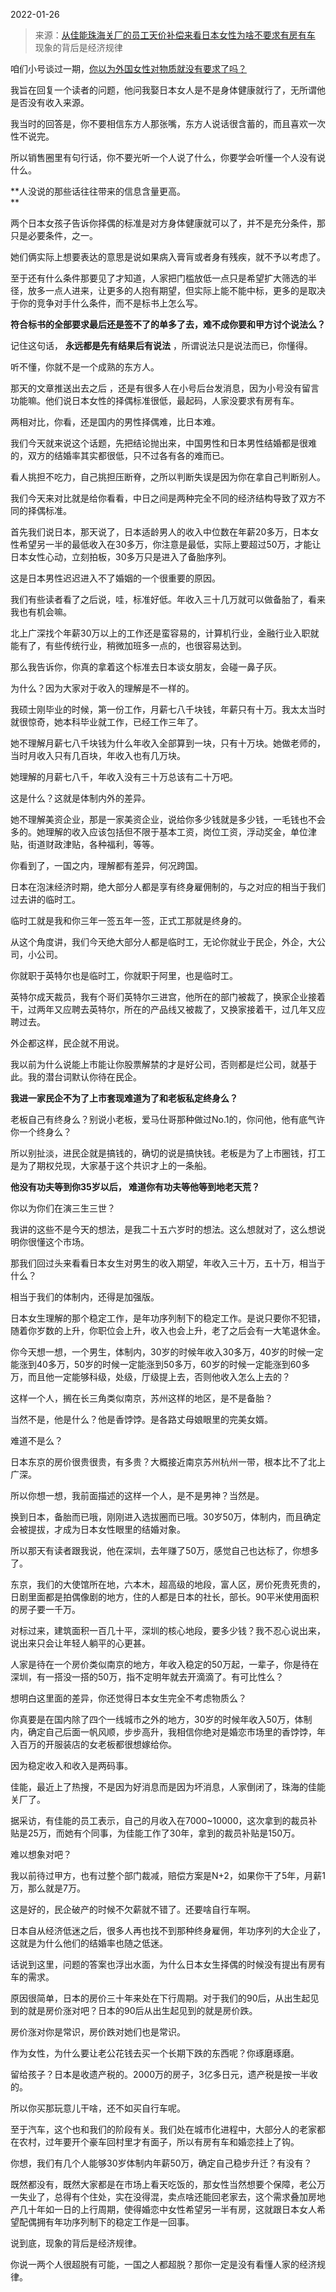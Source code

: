 2022-01-26

> 来源：[从佳能珠海关厂的员工天价补偿来看日本女性为啥不要求有房有车](http://mp.weixin.qq.com/s?__biz=MzU0MjYwNDU2Mw==&mid=2247503616&idx=1&sn=8554828f6be986069aadbc48b9e5a6ba&chksm=fb1aa37ccc6d2a6a5959cb33e15472bc83b5cada61fa0ccff03bc862a50a014a966575bebec6&scene=27#wechat_redirect)
> 现象的背后是经济规律

咱们小号谈过一期，[你以为外国女性对物质就没有要求了吗？](http://mp.weixin.qq.com/s?__biz=MzU3NDc5Nzc0NQ==&mid=2247512261&idx=1&sn=623ec2d0f41d36bd790b8f4d3759e34f&chksm=fd2e121bca599b0d16e6b6b62aa87c4ef176e86f9d8e190143984d32ceab7b49f01cca679007&scene=21#wechat_redirect)  

  

我旨在回复一个读者的问题，他问我娶日本女人是不是身体健康就行了，无所谓他是否没有收入来源。  

  

我当时的回答是，你不要相信东方人那张嘴，东方人说话很含蓄的，而且喜欢一次性不说完。  

  

所以销售圈里有句行话，你不要光听一个人说了什么，你要学会听懂一个人没有说什么。  

  

 **人没说的那些话往往带来的信息含量更高。  
**

  

两个日本女孩子告诉你择偶的标准是对方身体健康就可以了，并不是充分条件，那只是必要条件，之一。

  

她们俩实际上想要表达的意思是说如果病入膏肓或者身有残疾，就不予以考虑了。  

  

至于还有什么条件那要见了才知道，人家把门槛放低一点只是希望扩大筛选的半径，放多一点人进来，让更多的人抱有期望，但实际上能不能中标，更多的是取决于你的竞争对手什么条件，而不是标书上怎么写。

  

 **符合标书的全部要求最后还是签不了的单多了去，难不成你要和甲方讨个说法么？**

  

记住这句话， **永远都是先有结果后有说法** ，所谓说法只是说法而已，你懂得。  

  

听不懂，你就不是一个成熟的东方人。  

  

那天的文章推送出去之后 ，还是有很多人在小号后台发消息，因为小号没有留言功能嘛。他们说日本女性的择偶标准很低，最起码，人家没要求有房有车。

  

两相对比，你看，还是国内的男性择偶难，比日本难。  

  

我们今天就来说这个话题，先把结论抛出来，中国男性和日本男性结婚都是很难的，双方的结婚率其实都很低，只不过各有各的难而已。  

  

看人挑担不吃力，自己挑担压断脊，之所以判断失误是因为你在拿自己判断别人。

  

我们今天来对比就是给你看看，中日之间是两种完全不同的经济结构导致了双方不同的择偶标准。  

  

首先我们说日本，那天说了，日本适龄男人的收入中位数在年薪20多万，日本女性希望另一半的最低收入在30多万，你注意是最低，实际上要超过50万，才能让日本女性心动，立刻拍板，30多万只是进入了备胎序列。  

  

这是日本男性迟迟进入不了婚姻的一个很重要的原因。

  

我们有些读者看了之后说，哇，标准好低。年收入三十几万就可以做备胎了，看来我也有机会嘛。  

  

北上广深找个年薪30万以上的工作还是蛮容易的，计算机行业，金融行业入职就能有了，有些传统行业，稍微加班多一点的，也很容易达到。  

  

那么我告诉你，你真的拿着这个标准去日本谈女朋友，会碰一鼻子灰。

  

为什么？因为大家对于收入的理解是不一样的。

  

我硕士刚毕业的时候，第一份工作，月薪七八千块钱，年薪只有十万。我太太当时就很惊奇，她本科毕业就工作，已经工作三年了。

  

她不理解月薪七八千块钱为什么年收入全部算到一块，只有十万块。她做老师的，当时月收入只有几百块，年收入也有几万块。

  

她理解的月薪七八千，年收入没有三十万总该有二十万吧。

  

这是什么？这就是体制内外的差异。

  

她不理解美资企业，那是一家美资企业，说给你多少钱就是多少钱，一毛钱也不会多的。她理解的收入应该包括但不限于基本工资，岗位工资，浮动奖金，单位津贴，街道财政津贴，各种福利，等等。

  

你看到了，一国之内，理解都有差异，何况跨国。

  

日本在泡沫经济时期，绝大部分人都是享有终身雇佣制的，与之对应的相当于我们过去讲的临时工。

  

临时工就是我和你三年一签五年一签，正式工那就是终身的。

  

从这个角度讲，我们今天绝大部分人都是临时工，无论你就业于民企，外企，大公司，小公司。

  

你就职于英特尔也是临时工，你就职于阿里，也是临时工。

  

英特尔成天裁员，我有个哥们英特尔三进宫，他所在的部门被裁了，换家企业接着干，过两年又应聘去英特尔，所在的产品线又被裁了，又换家接着干，过几年又应聘过去。

  

外企都这样，民企就不用说。

  

我以前为什么说能上市能让你股票解禁的才是好公司，否则都是烂公司，就基于此。我的潜台词默认你待在民企。

  

 **我进一家民企不为了上市套现难道为了和老板私定终身么？**

  

老板自己有终身么？别说小老板，爱马仕哥那种做过No.1的，你问他，他有底气许你一个终身么？

  

所以别扯淡，进民企就是搞钱的，确切的说是搞快钱。老板是为了上市圈钱，打工是为了期权兑现，大家基于这个共识才上的一条船。

  

 **他没有功夫等到你35岁以后， 难道你有功夫等他等到地老天荒？**

  

你以为你们在演三生三世？

  

我讲的这些不是今天的想法，是我二十五六岁时的想法。这么想就对了，这么想说明你很懂这个市场。

  

那我们回过头来看看日本女生对男生的收入期望，年收入三十万，五十万，相当于什么？

  

相当于我们的体制内，还得是加强版。

  

日本女生理解的那个稳定工作，是年功序列制下的稳定工作。是说只要你不犯错，随着你岁数的上升，你职位会上升，收入也会上升，老了之后会有一大笔退休金。

  

你今天想一想，一个男生，体制内，30岁的时候年收入30多万，40岁的时候一定能涨到40多万，50岁的时候一定能涨到50多万，60岁的时候一定能涨到60多万，而且他一定能够科级，处级，厅级提上去，否则他收入怎么上去的？

  

这样一个人，搁在长三角类似南京，苏州这样的地区，是不是备胎？

  

当然不是，他是什么？他是香饽饽。是各路丈母娘眼里的完美女婿。

  

难道不是么？  

  

日本东京的房价很贵很贵，有多贵？大概接近南京苏州杭州一带，根本比不了北上广深。  

  

所以你想一想，我前面描述的这样一个人，是不是男神？当然是。  

  

换到日本，备胎而已哦，刚刚进入选拔圈而已哦。30岁50万，体制内，而且确定会被提拔，才成为日本女性眼里的结婚对象。  

  

所以那天有读者跟我说，他在深圳，去年赚了50万，感觉自己也达标了，你想多了。

  

东京，我们的大使馆所在地，六本木，超高级的地段，富人区，房价死贵死贵的，日剧里面都是拍偶像剧的地方，住的人都是日本的社长，部长。90平米使用面积的房子要一千万。  

  

对标过来，建筑面积一百几十平，深圳的核心地段，要多少钱？我不忍心说出来，说出来只会让年轻人躺平的心更甚。  

  

人家是待在一个房价类似南京的地方，年收入稳定的50万起，一辈子，你是待在深圳，有一搭没一搭的50万，指不定明年就去开滴滴了。有可比性么？

  

想明白这里面的差异，你还觉得日本女生完全不考虑物质么？  

  

你真要是在国内除了四个一线城市之外的地方，30岁的时候年收入50万，体制内，确定自己后面一帆风顺，步步高升，我相信你绝对是婚恋市场里的香饽饽，年入百万的开服装店的女老板都很想嫁给你。  

  

因为稳定收入和收入是两码事。  

  

佳能，最近上了热搜，不是因为好消息而是因为坏消息，人家倒闭了，珠海的佳能关厂了。  

  

据采访，有佳能的员工表示，自己的月收入在7000~10000，这次拿到的裁员补贴是25万，而她有个同事，为佳能工作了30年，拿到的裁员补贴是150万。

  

难以想象对吧？

  

我以前待过甲方，也有过整个部门裁减，赔偿方案是N+2，如果你干了5年，月薪1万，那么就是7万。

  

这是好的，民企破产的时候不欠薪就不错了。还要啥自行车啊。

  

日本自从经济低迷之后，很多人再也找不到那种终身雇佣，年功序列的大企业了，这就是为什么他们的结婚率也随之低迷。

  

话说到这里，问题的答案也浮出水面，为什么日本女生择偶的时候没有提出有房有车的需求。

  

原因很简单，日本的房价三十年来处在下行周期。对于我们的90后，从出生起见到的就是房价涨对吧？日本的90后从出生起见到的就是房价跌。  

  

房价涨对你是常识，房价跌对她们也是常识。

  

作为女性，为什么要让老公花钱去买一个长期下跌的东西呢？你琢磨琢磨。  

  

留给孩子？日本是收遗产税的。2000万的房子，3亿多日元，遗产税是按一半收的。  

  

所以你买那玩意儿干啥，还不如买自行车呢。  

  

至于汽车，这个也和我们的阶段有关。我们处在城市化进程中，大部分人的老家都在农村，过年要开个豪车回村里才有面子，所以有房有车和婚恋挂上了钩。

  

你想，我们有几个人能够30岁体制内年薪50万，确定自己稳步升迁？有没有？

  

既然都没有，既然大家都是在市场上看天吃饭的，那女性当然想要个保障，老公万一失业了，总得有个住处，实在没得混，卖点啥还能回老家去，这个需求叠加房地产几十年如一日的上行周期，使得婚恋中女性希望另一半有房，这就跟日本女人希望配偶拥有年功序列制下的稳定工作是一回事。

  

说到底，现象的背后是经济规律。

  

你说一两个人很超脱有可能，一国之人都超脱？那你一定是没有看懂人家的经济规律。

